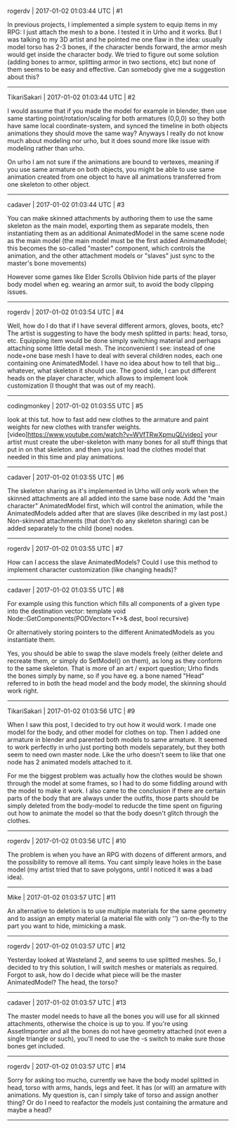 rogerdv | 2017-01-02 01:03:44 UTC | #1

In previous projects, I implemented a simple system to equip items in my RPG: I just attach the mesh to a bone. I tested it in Urho and it works. But I was talking to my 3D artist and he pointed me one flaw in the idea: usually model torso has 2-3 bones, if the character bends forward, the armor mesh would get inside the character body. We tried to figure out some solution (adding bones to armor, splitting armor in two sections, etc) but none of them seems to be easy and effective. Can somebody give me a suggestion about this?

-------------------------

TikariSakari | 2017-01-02 01:03:44 UTC | #2

I would assume that if you made the model for example in blender, then use same starting point/rotation/scaling for both armatures (0,0,0) so they both have same local coordinate-system, and synced the timeline in both objects animations they should move the same way? Anyways I really do not know much about modeling nor urho, but it does sound more like issue with modeling rather than urho.

On urho I am not sure if the animations are bound to vertexes, meaning if you use same armature on both objects, you might be able to use same animation created from one object to have all animations transferred from one skeleton to other object.

-------------------------

cadaver | 2017-01-02 01:03:44 UTC | #3

You can make skinned attachments by authoring them to use the same skeleton as the main model, exporting them as separate models, then instantiating them as an additional AnimatedModel in the same scene node as the main model (the main model must be the first added AnimatedModel; this becomes the so-called "master" component, which controls the animation, and the other attachment models or "slaves" just sync to the master's bone movements)

However some games like Elder Scrolls Oblivion hide parts of the player body model when eg. wearing an armor suit, to avoid the body clipping issues.

-------------------------

rogerdv | 2017-01-02 01:03:54 UTC | #4

Well, how do I do that if I have several different armors, gloves, boots, etc?
The artist is suggesting to have the body mesh splitted in parts: head, torso, etc. Equipping item would be done simply switching material and perhaps attaching some little detail mesh. The inconvenient I see: instead of one node+one base mesh I have to deal with several children nodes, each one containing one AnimatedModel. I have no idea about how to tell that big... whatever, what skeleton it should use. The good side, I can put different heads on the player character, which allows to implement look customization (I thought that was out of my reach).

-------------------------

codingmonkey | 2017-01-02 01:03:55 UTC | #5

look at this tut. 
how to fast add new clothes to the armature and paint weights for new clothes with  transfer weights. 
[video]https://www.youtube.com/watch?v=WVfTRwXpmuQ[/video]
your artist must create the uber-skeleton with many bones for all stuff things that put in on that skeleton.
and then you just load the clothes model that needed in this time and play animations.

-------------------------

cadaver | 2017-01-02 01:03:55 UTC | #6

The skeleton sharing as it's implemented in Urho will only work when the skinned attachments are all added into the same base node. Add the "main character" AnimatedModel first, which will control the animation, while the AnimatedModels added after that are slaves (like described in my last post.) Non-skinned attachments (that don't do any skeleton sharing) can be added separately to the child (bone) nodes.

-------------------------

rogerdv | 2017-01-02 01:03:55 UTC | #7

How can I access the slave AnimatedModels? Could I use this method to implement character customization (like changing heads)?

-------------------------

cadaver | 2017-01-02 01:03:55 UTC | #8

For example using this function which fills all components of a given type into the destination vector: template <class T> void Node::GetComponents(PODVector<T*>& dest, bool recursive)

Or alternatively storing pointers to the different AnimatedModels as you instantiate them.

Yes, you should be able to swap the slave models freely (either delete and recreate them, or simply do SetModel() on them), as long as they conform to the same skeleton. That is more of an art / export question; Urho finds the bones simply by name, so if you have eg. a bone named "Head" referred to in both the head model and the body model, the skinning should work right.

-------------------------

TikariSakari | 2017-01-02 01:03:56 UTC | #9

When I saw this post, I decided to try out how it would work. I made one model for the body, and other model for clothes on top. Then I added one armature in blender and parented both models to same armature. It seemed to work perfectly in urho just porting both models separately, but they both seem to need own master node. Like the urho doesn't seem to like that one node has 2 animated models attached to it.

For me the biggest problem was actually how the clothes would be shown through the model at some frames, so I had to do some fiddling around with the model to make it work. I also came to the conclusion if there are certain parts of the body that are always under the outfits, those parts should be simply deleted from the body-model to reducde the time spent on figuring out how to animate the model so that the body doesn't glitch through the clothes.

-------------------------

rogerdv | 2017-01-02 01:03:56 UTC | #10

The problem is when you have an RPG with dozens of different armors, and the possibility to remove all items. You cant simply leave holes in the base model (my artist tried that to save polygons, until I noticed it was a bad idea).

-------------------------

Mike | 2017-01-02 01:03:57 UTC | #11

An alternative to deletion is to use multiple materials for the same geometry and to assign an empty material (a material file with only '<material/>') on-the-fly to the part you want to hide, mimicking a mask.

-------------------------

rogerdv | 2017-01-02 01:03:57 UTC | #12

Yesterday looked at Wasteland 2, and seems to use splitted meshes. So, I decided to try this solution, I will switch meshes or materials as required.
Forgot to ask, how do I decide what piece will be the master AnimatedModel? The head, the torso?

-------------------------

cadaver | 2017-01-02 01:03:57 UTC | #13

The master model needs to have all the bones you will use for all skinned attachments, otherwise the choice is up to you. If you're using AssetImporter and all the bones do not have geometry attached (not even a single triangle or such), you'll need to use the -s switch to make sure those bones get included.

-------------------------

rogerdv | 2017-01-02 01:03:57 UTC | #14

Sorry for asking too mucho, currently we have the body model splitted in head, torso with arms, hands, legs and feet. It has (or will) an armature with animations. My question is, can I simply take of torso and assign another thing? Or do I need to reafactor the models just containing the armature and maybe a head?

-------------------------

